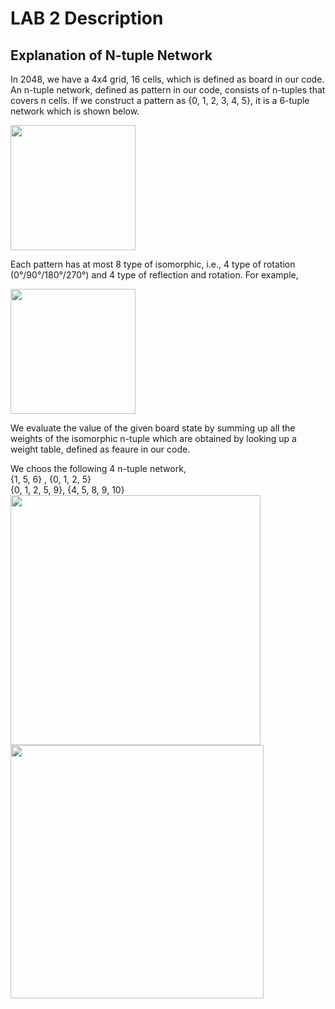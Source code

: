 # LAB 2 Description

## Explanation of N-tuple Network
In 2048, we have a 4x4 grid, 16 cells,  which is defined as board in our code. An n-tuple network, defined as pattern in our code, 
consists of n-tuples that covers n cells. If we construct a pattern as {0, 1, 2, 3, 4, 5}, it is a 6-tuple network which is shown below.  

<img src="https://user-images.githubusercontent.com/57569257/125382997-445fe900-e3c9-11eb-92b3-b898c36e2afd.png" height="200">  

Each pattern has at most 8 type of isomorphic, i.e., 4 type of rotation (0°/90°/180°/270°) and 4 type of reflection and rotation. For example,  

<img src="https://user-images.githubusercontent.com/57569257/125383317-d1a33d80-e3c9-11eb-9d62-945d2f97b2e0.png" height="200">  

We evaluate the value of the given board state by summing up all the weights of the isomorphic n-tuple which are obtained by looking up a weight table, defined as feaure in our code.  
  
We choos the following 4 n-tuple network,  
{1, 5, 6}      , {0, 1, 2, 5}  
{0, 1, 2, 5, 9}, {4, 5, 8, 9, 10}  
<img src="https://user-images.githubusercontent.com/57569257/125384356-63f81100-e3cb-11eb-9f31-af40b48d1eb8.png" width="400">  
<img src="https://user-images.githubusercontent.com/57569257/125384394-72462d00-e3cb-11eb-976a-9b65b8901153.png" width="405">
